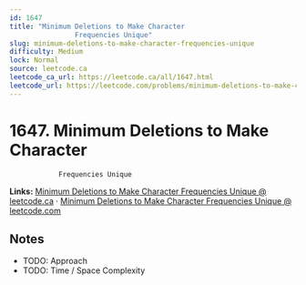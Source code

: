 ```yaml
--- 
id: 1647
title: "Minimum Deletions to Make Character
                Frequencies Unique"
slug: minimum-deletions-to-make-character-frequencies-unique
difficulty: Medium
lock: Normal
source: leetcode.ca
leetcode_ca_url: https://leetcode.ca/all/1647.html
leetcode_url: https://leetcode.com/problems/minimum-deletions-to-make-character-frequencies-unique/
---
```


# 1647. Minimum Deletions to Make Character
                Frequencies Unique

**Links:** [Minimum Deletions to Make Character
                Frequencies Unique @ leetcode.ca](https://leetcode.ca/all/1647.html) · [Minimum Deletions to Make Character
                Frequencies Unique @ leetcode.com](https://leetcode.com/problems/minimum-deletions-to-make-character-frequencies-unique/)

## Notes
- TODO: Approach
- TODO: Time / Space Complexity
